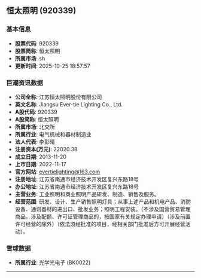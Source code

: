 ## 恒太照明 (920339)

### 基本信息

- **股票代码**: 920339
- **股票简称**: 恒太照明
- **所属市场**: sh
- **更新时间**: 2025-10-25 18:57:57

### 巨潮资讯数据

- **公司全称**: 江苏恒太照明股份有限公司
- **英文名称**: Jiangsu Ever-tie Lighting Co., Ltd.
- **A股代码**: 920339
- **A股简称**: 恒太照明
- **所属市场**: 北交所
- **所属行业**: 电气机械和器材制造业
- **法人代表**: 李彭晴
- **注册资本(万元)**: 22020.38
- **成立日期**: 2013-11-20
- **上市日期**: 2022-11-17
- **官方网站**: evertielighting@163.com
- **注册地址**: 江苏省南通市经济技术开发区复兴东路18号
- **办公地址**: 江苏省南通市经济技术开发区复兴东路18号
- **主营业务**: 工业照明和商业照明产品研发、制造、销售及服务。
- **经营范围**: 研发、设计、生产销售照明灯具；从事上述产品和机电产品、消防设备、通讯器材的进出口、批发业务；照明工程安装。（不涉及国营贸易管理商品，涉及配额、许可证管理商品的，按国家有关规定办理申请）（涉及前置许可经营的除外）（依法须经批准的项目，经相关部门批准后方可开展经营活动）。

### 雪球数据

- **所属行业**: 光学光电子 (BK0022)

---